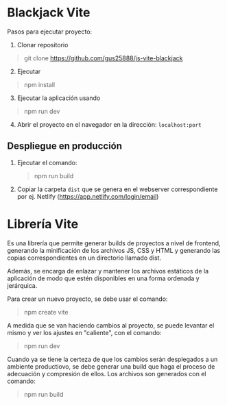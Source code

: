 # Blackjack Vite

Pasos para ejecutar proyecto:

1. Clonar repositorio 

> git clone https://github.com/gus25888/js-vite-blackjack

2. Ejecutar 

> npm install

3. Ejecutar la aplicación usando 

> npm run dev

4. Abrir el proyecto en el navegador en la dirección: ``localhost:port``

## Despliegue en producción

1. Ejecutar el comando:

    > npm run build

2. Copiar la carpeta ``dist`` que se genera en el webserver correspondiente por ej. Netlify (https://app.netlify.com/login/email)


# Librería Vite

Es una librería que permite generar builds de proyectos a nivel de frontend, generando la minificación de los archivos JS, CSS y HTML y generando las copias correspondientes en un directorio llamado dist.

Además, se encarga de enlazar y mantener los archivos estáticos de la aplicación de modo que estén disponibles en una forma ordenada y jerárquica.

Para crear un nuevo proyecto, se debe usar el comando:

>npm create vite



A medida que se van haciendo cambios al proyecto, se puede levantar el mismo y ver los ajustes en "caliente", con el comando:

>npm run dev


Cuando ya se tiene la certeza de que los cambios serán desplegados a un ambiente productiovo, se debe generar una build que haga el proceso de adecuación y compresión de ellos. Los archivos son generados con el comando:

>npm run build


